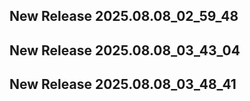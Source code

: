 ## New Release 2025.08.08_02_59_48
## New Release 2025.08.08_03_43_04
## New Release 2025.08.08_03_48_41

